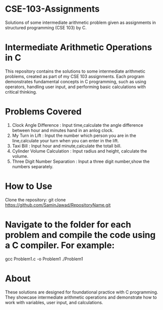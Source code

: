 # CSE-103-Assignments
Solutions of some intermediate arithmetic problem given as assignments in structured programming (CSE 103) by C.

# Intermediate Arithmetic Operations in C
This repository contains the solutions to some intermediate arithmetic problems, created as part of my CSE 103 assignments. Each program demonstrates fundamental concepts in C programming, such as using operators, handling user input, and performing basic calculations with critical thinking.

# Problems Covered
1. Clock Angle Difference : Input time,calculate the angle difference between hour and minutes hand in an anlog clock.
2. My Turn in Lift : Input the number which person you are in the line,calculate your turn when you can enter in the lift.
3. Taxi Bill : Input hour and minute,calculate the totall bill.
4. Cylinder Volume Calculation : Input radius and height, calculate the volume.
5. Three Digit Number Separation : Input a three digit number,show the numbers separately.
# How to Use
Clone the repository: 
git clone https://github.com/SaminJawad/RepositoryName.git

# Navigate to the folder for each problem and compile the code using a C compiler. For example:
gcc Problem1.c -o Problem1 ./Problem1

# About
These solutions are designed for foundational practice with C programming. They showcase intermediate arithmetic operations and demonstrate how to work with variables, user input, and calculations.
